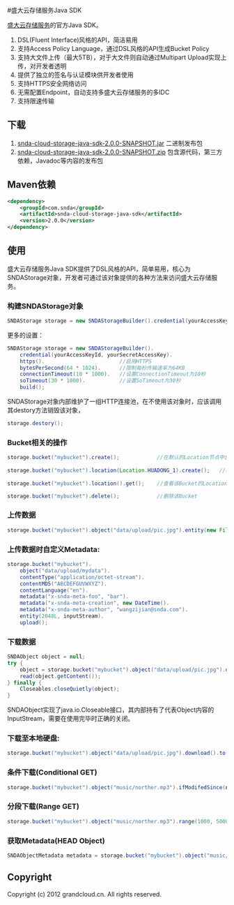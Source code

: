 #盛大云存储服务Java SDK

[盛大云存储服务](http://www.grandcloud.cn/product/ecs)的官方Java SDK。

1. DSL(Fluent Interface)风格的API，简洁易用
2. 支持Access Policy Language，通过DSL风格的API生成Bucket Policy
3. 支持大文件上传（最大5TB），对于大文件则自动通过Multipart Upload实现上传，对开发者透明
4. 提供了独立的签名与认证模块供开发者使用
5. 支持HTTPS安全网络访问
6. 无需配置Endpoint，自动支持多盛大云存储服务的多IDC
7. 支持限速传输

## 下载

1. [snda-cloud-storage-java-sdk-2.0.0-SNAPSHOT.jar](http://www.grandcloud.cn/product/ecs)	二进制发布包
2. [snda-cloud-storage-java-sdk-2.0.0-SNAPSHOT.zip](http://www.grandcloud.cn/product/ecs)	包含源代码，第三方依赖，Javadoc等内容的发布包

## Maven依赖
```xml
<dependency>
	<groupId>com.snda</groupId>
	<artifactId>snda-cloud-storage-java-sdk</artifactId>
	<version>2.0.0</version>
</dependency>
```
## 使用
盛大云存储服务Java SDK提供了DSL风格的API，简单易用，核心为SNDAStorage对象，开发者可通过该对象提供的各种方法来访问盛大云存储服务。

### 构建SNDAStorage对象

```java
SNDAStorage storage = new SNDAStorageBuilder().credential(yourAccessKeyId, yourSecretAccessKey).build();
```
更多的设置：
```java
SNDAStorage storage = new SNDAStorageBuilder().
	credential(yourAccessKeyId, yourSecretAccessKey).
	https(). 						//启用HTTPS
	bytesPerSecond(64 * 1024).		//限制每秒传输速率为64KB
	connectionTimeout(10 * 1000).	//设置ConnectionTimeout为10秒
	soTimeout(30 * 1000).			//设置SoTimeout为30秒
	build();
```		
SNDAStorage对象内部维护了一组HTTP连接池，在不使用该对象时，应该调用其destory方法销毁该对象，
```java
storage.destory();
```

### Bucket相关的操作
```java
storage.bucket("mybucket").create();			//在默认的Location节点中创建名为mybucket的Bucket
    
storage.bucket("mybucket").location(Location.HUADONG_1).create();	//在华东一节点中创建名为mybucket的Bucket
    
storage.bucket("mybucket").location().get();	//查看该Bucket的Location

storage.bucket("mybucket").delete();			//删除该Bucket
```

### 上传数据
```java
storage.bucket("mybucket").object("data/upload/pic.jpg").entity(new File("d:\\user\\my_picture.jpg")).upload();
```

### 上传数据时自定义Metadata:
```java
storage.bucket("mybucket").
	object("data/upload/mydata").
	contentType("application/octet-stream").	
	contentMD5("ABCDEFGUVWXYZ").
	contentLanguage("en").
	metadata("x-snda-meta-foo", "bar").
	metadata("x-snda-meta-creation", new DateTime().
	metadata("x-snda-meta-author", "wangzijian@snda.com").
	entity(2048L, inputStream).
	upload();
```
### 下载数据
```java
SNDAObject object = null;
try {
	object = storage.bucket("mybucket").object("data/upload/pic.jpg").download();
	read(object.getContent());
} finally {
	Closeables.closeQuietly(object);
}
```
SNDAObject实现了java.io.Closeable接口，其内部持有了代表Object内容的InputStream，需要在使用完毕时正确的关闭。

### 下载至本地硬盘:
```java
storage.bucket("mybucket").object("data/upload/pic.jpg").download().to(new File("~/download/my_pic.jpg"));
```

### 条件下载(Conditional GET)
```java
storage.bucket("mybucket").object("music/norther.mp3").ifModifedSince(new DateTime(2012, 10, 7, 20, 0, 0)).download();
```

### 分段下载(Range GET)
```java
storage.bucket("mybucket").object("music/norther.mp3").range(1000, 5000).download();
```

### 获取Metadata(HEAD Object) 
```java
SNDAObjectMetadata metadata = storage.bucket("mybucket").object("music/norther.mp3").head();
```


## Copyright

Copyright (c) 2012 grandcloud.cn.
All rights reserved.
